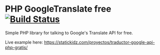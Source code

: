 # PHP GoogleTranslate free [![Build Status](https://travis-ci.org/SiegSB/php-google-translate-free.svg?branch=master)](https://travis-ci.org/SiegSB/php-google-translate-free)
Simple PHP library for talking to Google's Translate API for free.

Live example here: https://statickidz.com/proyectos/traductor-google-api-php-gratis/
